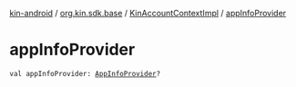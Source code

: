 [kin-android](../../index.md) / [org.kin.sdk.base](../index.md) / [KinAccountContextImpl](index.md) / [appInfoProvider](./app-info-provider.md)

# appInfoProvider

`val appInfoProvider: `[`AppInfoProvider`](../../org.kin.sdk.base.network.services/-app-info-provider/index.md)`?`